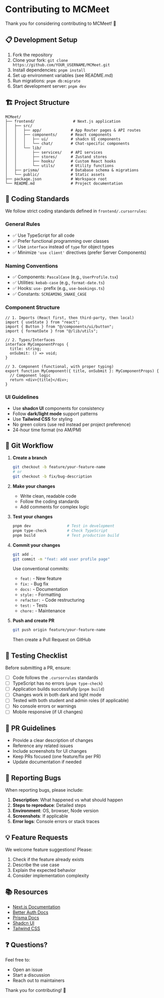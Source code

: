 # Contributing to MCMeet

Thank you for considering contributing to MCMeet! 🎉

## 📋 Development Setup

1. Fork the repository
2. Clone your fork: `git clone https://github.com/YOUR_USERNAME/MCMeet.git`
3. Install dependencies: `pnpm install`
4. Set up environment variables (see README.md)
5. Run migrations: `pnpm db:migrate`
6. Start development server: `pnpm dev`

## 🏗️ Project Structure

```
MCMeet/
├── frontend/                 # Next.js application
│   ├── src/
│   │   ├── app/             # App Router pages & API routes
│   │   ├── components/      # React components
│   │   │   ├── ui/          # shadcn UI components
│   │   │   └── chat/        # Chat-specific components
│   │   └── lib/
│   │       ├── services/    # API services
│   │       ├── stores/      # Zustand stores
│   │       ├── hooks/       # Custom React hooks
│   │       └── utils/       # Utility functions
│   ├── prisma/              # Database schema & migrations
│   └── public/              # Static assets
├── package.json             # Workspace root
└── README.md                # Project documentation
```

## 🎯 Coding Standards

We follow strict coding standards defined in `frontend/.cursorrules`:

### General Rules
- ✅ Use TypeScript for all code
- ✅ Prefer functional programming over classes
- ✅ Use `interface` instead of `type` for object types
- ✅ Minimize `'use client'` directives (prefer Server Components)

### Naming Conventions
- ✅ Components: `PascalCase` (e.g., `UserProfile.tsx`)
- ✅ Utilities: `kebab-case` (e.g., `format-date.ts`)
- ✅ Hooks: `use-` prefix (e.g., `use-bookings.ts`)
- ✅ Constants: `SCREAMING_SNAKE_CASE`

### Component Structure
```tsx
// 1. Imports (React first, then third-party, then local)
import { useState } from "react";
import { Button } from "@/components/ui/button";
import { formatDate } from "@/lib/utils";

// 2. Types/Interfaces
interface MyComponentProps {
  title: string;
  onSubmit: () => void;
}

// 3. Component (functional, with proper typing)
export function MyComponent({ title, onSubmit }: MyComponentProps) {
  // Component logic
  return <div>{title}</div>;
}
```

### UI Guidelines
- Use **shadcn UI** components for consistency
- Follow **dark/light mode** support patterns
- Use **Tailwind CSS** for styling
- No green colors (use red instead per project preference)
- 24-hour time format (no AM/PM)

## 🔄 Git Workflow

1. **Create a branch**
   ```bash
   git checkout -b feature/your-feature-name
   # or
   git checkout -b fix/bug-description
   ```

2. **Make your changes**
   - Write clean, readable code
   - Follow the coding standards
   - Add comments for complex logic

3. **Test your changes**
   ```bash
   pnpm dev                # Test in development
   pnpm type-check         # Check TypeScript
   pnpm build              # Test production build
   ```

4. **Commit your changes**
   ```bash
   git add .
   git commit -m "feat: add user profile page"
   ```

   Use conventional commits:
   - `feat:` - New feature
   - `fix:` - Bug fix
   - `docs:` - Documentation
   - `style:` - Formatting
   - `refactor:` - Code restructuring
   - `test:` - Tests
   - `chore:` - Maintenance

5. **Push and create PR**
   ```bash
   git push origin feature/your-feature-name
   ```
   Then create a Pull Request on GitHub

## 🧪 Testing Checklist

Before submitting a PR, ensure:

- [ ] Code follows the `.cursorrules` standards
- [ ] TypeScript has no errors (`pnpm type-check`)
- [ ] Application builds successfully (`pnpm build`)
- [ ] Changes work in both dark and light mode
- [ ] Tested with both student and admin roles (if applicable)
- [ ] No console errors or warnings
- [ ] Mobile responsive (if UI changes)

## 📝 PR Guidelines

- Provide a clear description of changes
- Reference any related issues
- Include screenshots for UI changes
- Keep PRs focused (one feature/fix per PR)
- Update documentation if needed

## 🐛 Reporting Bugs

When reporting bugs, please include:

1. **Description**: What happened vs what should happen
2. **Steps to reproduce**: Detailed steps
3. **Environment**: OS, browser, Node version
4. **Screenshots**: If applicable
5. **Error logs**: Console errors or stack traces

## 💡 Feature Requests

We welcome feature suggestions! Please:

1. Check if the feature already exists
2. Describe the use case
3. Explain the expected behavior
4. Consider implementation complexity

## 📚 Resources

- [Next.js Documentation](https://nextjs.org/docs)
- [Better Auth Docs](https://better-auth.com/docs)
- [Prisma Docs](https://www.prisma.io/docs)
- [Shadcn UI](https://ui.shadcn.com)
- [Tailwind CSS](https://tailwindcss.com)

## ❓ Questions?

Feel free to:
- Open an issue
- Start a discussion
- Reach out to maintainers

Thank you for contributing! 🙌

